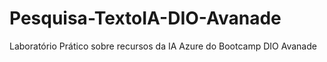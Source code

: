 # Pesquisa-TextoIA-DIO-Avanade
Laboratório Prático sobre recursos da IA Azure do Bootcamp DIO Avanade
